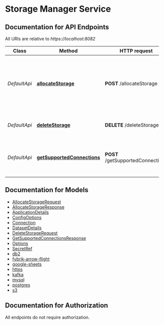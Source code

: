 # Storage Manager Service

<a name="documentation-for-api-endpoints"></a>
## Documentation for API Endpoints

All URIs are relative to *https://localhost:8082*

Class | Method | HTTP request | Description
------------ | ------------- | ------------- | -------------
*DefaultApi* | [**allocateStorage**](Apis/DefaultApi.md#allocatestorage) | **POST** /allocateStorage | This REST API allocates storage based on the storage account selected by Fybrik
*DefaultApi* | [**deleteStorage**](Apis/DefaultApi.md#deletestorage) | **DELETE** /deleteStorage | This REST API deletes allocated storage
*DefaultApi* | [**getSupportedConnections**](Apis/DefaultApi.md#getsupportedconnections) | **POST** /getSupportedConnections | This REST API returns a list of supported storage types


<a name="documentation-for-models"></a>
## Documentation for Models

 - [AllocateStorageRequest](Models/AllocateStorageRequest.md)
 - [AllocateStorageResponse](Models/AllocateStorageResponse.md)
 - [ApplicationDetails](Models/ApplicationDetails.md)
 - [ConfigOptions](Models/ConfigOptions.md)
 - [Connection](Models/Connection.md)
 - [DatasetDetails](Models/DatasetDetails.md)
 - [DeleteStorageRequest](Models/DeleteStorageRequest.md)
 - [GetSupportedConnectionsResponse](Models/GetSupportedConnectionsResponse.md)
 - [Options](Models/Options.md)
 - [SecretRef](Models/SecretRef.md)
 - [db2](Models/db2.md)
 - [fybrik-arrow-flight](Models/fybrik-arrow-flight.md)
 - [google-sheets](Models/google-sheets.md)
 - [https](Models/https.md)
 - [kafka](Models/kafka.md)
 - [mysql](Models/mysql.md)
 - [postgres](Models/postgres.md)
 - [s3](Models/s3.md)


<a name="documentation-for-authorization"></a>
## Documentation for Authorization

All endpoints do not require authorization.
